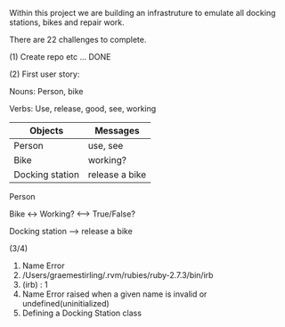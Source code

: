 Within this project we are building an infrastruture to emulate all docking stations, bikes and repair work. 

There are 22 challenges to complete.

(1) Create repo etc ... DONE 

(2) 
First user story:

Nouns: Person, bike

Verbs: Use, release, good, see, working

| Objects  | Messages |
| ------------- | ------------- |
| Person  | use, see  |
| Bike  | working? |
| Docking station  | release a bike |

Person 

Bike <-> Working? <--> True/False?

Docking station --> release a bike 

(3/4) 

1. Name Error 
2. /Users/graemestirling/.rvm/rubies/ruby-2.7.3/bin/irb
3. (irb) : 1
4. Name Error raised when a given name is invalid or undefined(uninitialized)  
5. Defining a Docking Station class 
